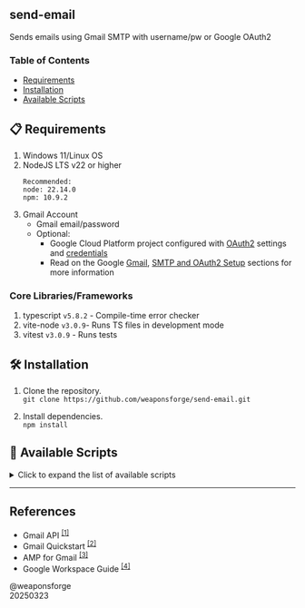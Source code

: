 ## send-email

Sends emails using Gmail SMTP with username/pw or Google OAuth2

### Table of Contents

- [Requirements](#requirements)
- [Installation](#-installation)
- [Available Scripts](#-available-scripts)

## 📋 Requirements

1. Windows 11/Linux OS
2. NodeJS LTS v22 or higher
   ```
   Recommended:
   node: 22.14.0
   npm: 10.9.2
   ```
3. Gmail Account
   - Gmail email/password
   - Optional:
      - Google Cloud Platform project configured with [OAuth2](https://developers.google.com/workspace/guides/configure-oauth-consent) settings and [credentials](https://developers.google.com/workspace/guides/manage-credentials)
      - Read on the Google [Gmail](https://developers.google.com/gmail/api/guides), [SMTP and OAuth2 Setup](https://github.com/weaponsforge/email-sender?tab=readme-ov-file#using-the-oauth-20-playground) sections for more information

### Core Libraries/Frameworks

1. typescript `v5.8.2` - Compile-time error checker
2. vite-node `v3.0.9`- Runs TS files in development mode
3. vitest `v3.0.9` - Runs tests

## 🛠️ Installation

1. Clone the repository.<br>
`git clone https://github.com/weaponsforge/send-email.git`

2. Install dependencies.<br>
`npm install`

## 📜 Available Scripts

<details>
<summary>Click to expand the list of available scripts</summary>

### `npm run dev`

Runs `vitest` in watch mode, watching file changes and errors to files linked with `*.test.ts` files.

### `npm run watch`

Watches file changes in `.ts` files using the `tsc --watch` option.

### `npm run transpile`

Builds JavaScript, `.d.ts` declaration files, and map files from the TypeScript source files.

### `npm run transpile:noemit`

Runs type-checking without generating the JavaScript or declaration files from the TypeScript files.

### `npm run lint`
Lints TypeScript source codes.

### `npm run lint:fix`
Fixes lint errors in TypeScript files.

### `npm test`
Runs test scripts defined in *.test.ts files.

</details>

---

## References

- Gmail API <sup>[[1]](https://developers.google.com/gmail/api/guides)</sup>
- Gmail Quickstart <sup>[[2]](https://developers.google.com/gmail/api/quickstart/js)</sup>
- AMP for Gmail <sup>[[3]](https://developers.google.com/gmail/ampemail)</sup>
- Google Workspace Guide <sup>[[4]](https://developers.google.com/workspace/guides/get-started)</sup>

@weaponsforge<br>
20250323
